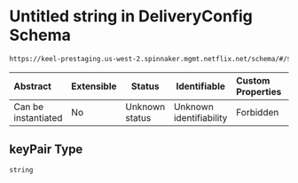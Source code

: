 # Untitled string in DeliveryConfig Schema

```txt
https://keel-prestaging.us-west-2.spinnaker.mgmt.netflix.net/schema/#/$defs/LaunchConfigurationSpec/properties/keyPair
```




| Abstract            | Extensible | Status         | Identifiable            | Custom Properties | Additional Properties | Access Restrictions | Defined In                                                    |
| :------------------ | ---------- | -------------- | ----------------------- | :---------------- | --------------------- | ------------------- | ------------------------------------------------------------- |
| Can be instantiated | No         | Unknown status | Unknown identifiability | Forbidden         | Allowed               | none                | [keel.schema.json\*](keel.schema.json "open original schema") |

## keyPair Type

`string`
